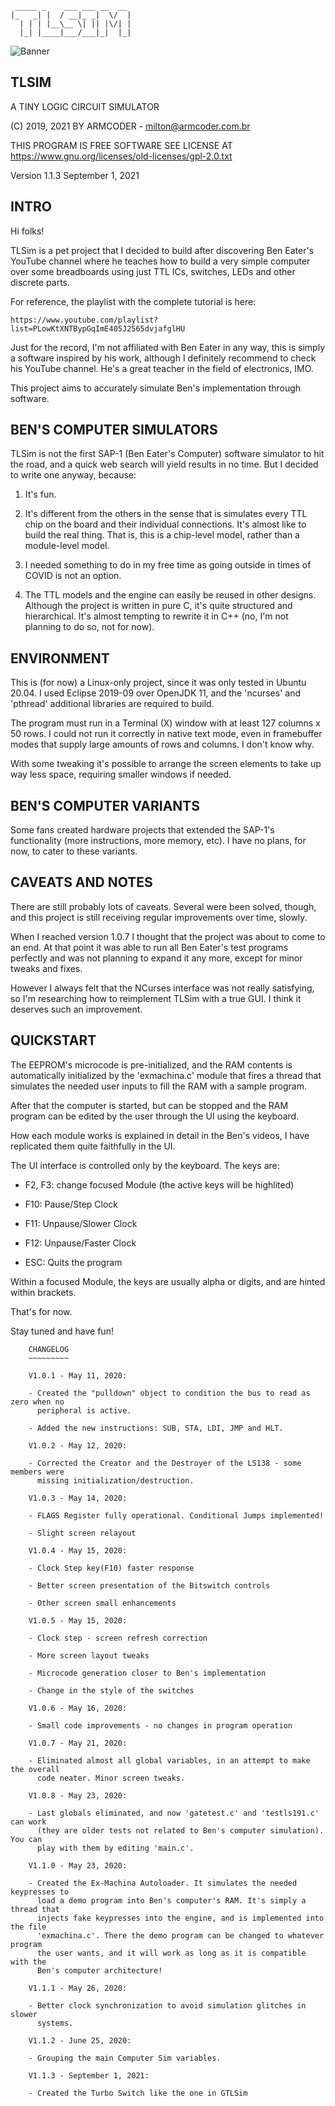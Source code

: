 ```
 _____ _    ___ ___ __  __ 
|_   _| |  / __|_ _|  \/  |
  | | | |__\__ \| || |\/| |
  |_| |____|___/___|_|  |_|
```

![Banner](https://repository-images.githubusercontent.com/262901436/8dafb6d3-9398-4ecf-8e2d-5539298ed21b)

## TLSIM

A TINY LOGIC CIRCUIT SIMULATOR

(C) 2019, 2021 BY ARMCODER - milton@armcoder.com.br

THIS PROGRAM IS FREE SOFTWARE
SEE LICENSE AT https://www.gnu.org/licenses/old-licenses/gpl-2.0.txt

Version 1.1.3
September 1, 2021

## INTRO
    
Hi folks!

TLSim is a pet project that I decided to build after discovering Ben Eater's
YouTube channel where he teaches how to build a very simple computer over some
breadboards using just TTL ICs, switches, LEDs and other discrete parts.

For reference, the playlist with the complete tutorial is here:
   
    https://www.youtube.com/playlist?list=PLowKtXNTBypGqImE405J2565dvjafglHU
   
Just for the record, I'm not affiliated with Ben Eater in any way, this is
simply a software inspired by his work, although I definitely recommend to check
his YouTube channel. He's a great teacher in the field of electronics, IMO.

This project aims to accurately simulate Ben's implementation through software.

## BEN'S COMPUTER SIMULATORS

TLSim is not the first SAP-1 (Ben Eater's Computer) software simulator to hit
the road, and a quick web search will yield results in no time. But I decided to
write one anyway, because:

1. It's fun.
    
2. It's different from the others in the sense that is simulates every TTL
   chip on the board and their individual connections. It's almost like to
   build the real thing. That is, this is a chip-level model, rather than a
   module-level model.
       
3. I needed something to do in my free time as going outside in times of
   COVID is not an option.    
    
4. The TTL models and the engine can easily be reused in other designs. 
   Although the project is written in pure C, it's quite structured and
   hierarchical. It's almost tempting to rewrite it in C++ (no, I'm not
   planning to do so, not for now).
       
         
## ENVIRONMENT
    
This is (for now) a Linux-only project, since it was only tested in Ubuntu
20.04. I used Eclipse 2019-09 over OpenJDK 11, and the 'ncurses' and 'pthread' 
additional libraries are required to build.

The program must run in a Terminal (X) window with at least 127 columns x 
50 rows. I could not run it correctly in native text mode, even in framebuffer
modes that supply large amounts of rows and columns. I don't know why.   
    
With some tweaking it's possible to arrange the screen elements to take up
way less space, requiring smaller windows if needed.
        
## BEN'S COMPUTER VARIANTS
    
Some fans created hardware projects that extended the SAP-1's functionality
(more instructions, more memory, etc). I have no plans, for now, to cater to
these variants.

## CAVEATS AND NOTES

There are still probably lots of caveats. Several were been solved, though, 
and this project is still receiving regular improvements over time, slowly.

When I reached version 1.0.7 I thought that the project was about to come to
an end. At that point it was able to run all Ben Eater's test programs perfectly
and was not planning to expand it any more, except for minor tweaks and fixes.

However I always felt that the NCurses interface was not really satisfying,
so I'm researching how to reimplement TLSim with a true GUI. I think it deserves
such an improvement.

## QUICKSTART

The EEPROM's microcode is pre-initialized, and the RAM contents is 
automatically initialized by the 'exmachina.c' module that fires a thread that
simulates the needed user inputs to fill the RAM with a sample program. 

After that the computer is started, but can be stopped and the RAM program
can be edited by the user through the UI using the keyboard.
    
How each module works is explained in detail in the Ben's videos, I have
replicated them quite faithfully in the UI.

The UI interface is controlled only by the keyboard. The keys are:
    
* F2, F3: change focused Module (the active keys will be highlited)
    
* F10: Pause/Step Clock
    
* F11: Unpause/Slower Clock
    
* F12: Unpause/Faster Clock
    
* ESC: Quits the program
    
Within a focused Module, the keys are usually alpha or digits, and are 
hinted within brackets.

That's for now.

Stay tuned and have fun!

```    
    CHANGELOG
    ~~~~~~~~~
    
    V1.0.1 - May 11, 2020:
    
    - Created the "pulldown" object to condition the bus to read as zero when no
      peripheral is active.
    
    - Added the new instructions: SUB, STA, LDI, JMP and HLT.
    
    V1.0.2 - May 12, 2020:
    
    - Corrected the Creator and the Destroyer of the LS138 - some members were
      missing initialization/destruction.

    V1.0.3 - May 14, 2020:
    
    - FLAGS Register fully operational. Conditional Jumps implemented!
    
    - Slight screen relayout
    
    V1.0.4 - May 15, 2020:
    
    - Clock Step key(F10) faster response

    - Better screen presentation of the Bitswitch controls
    
    - Other screen small enhancements

    V1.0.5 - May 15, 2020:

    - Clock step - screen refresh correction
    
    - More screen layout tweaks
    
    - Microcode generation closer to Ben's implementation
    
    - Change in the style of the switches
    
    V1.0.6 - May 16, 2020:
    
    - Small code improvements - no changes in program operation

    V1.0.7 - May 21, 2020:
    
    - Eliminated almost all global variables, in an attempt to make the overall 
      code neater. Minor screen tweaks.
      
    V1.0.8 - May 23, 2020:
    
    - Last globals eliminated, and now 'gatetest.c' and 'testls191.c' can work
      (they are older tests not related to Ben's computer simulation). You can
      play with them by editing 'main.c'.

    V1.1.0 - May 23, 2020:
    
    - Created the Ex-Machina Autoloader. It simulates the needed keypresses to
      load a demo program into Ben's computer's RAM. It's simply a thread that
      injects fake keypresses into the engine, and is implemented into the file
      'exmachina.c'. There the demo program can be changed to whatever program
      the user wants, and it will work as long as it is compatible with the 
      Ben's computer architecture!

    V1.1.1 - May 26, 2020:
    
    - Better clock synchronization to avoid simulation glitches in slower 
      systems.

    V1.1.2 - June 25, 2020:
    
    - Grouping the main Computer Sim variables. 

    V1.1.3 - September 1, 2021:
    
    - Created the Turbo Switch like the one in GTLSim
```
